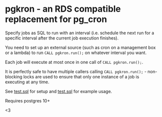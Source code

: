 # pgkron - an RDS compatible replacement for pg_cron

Specify jobs as SQL to run with an interval (i.e. schedule the next run for a specific interval after the current job execution finishes).

You need to set up an external source (such as cron on a management box or a lambda) to run `CALL pgkron.run();` on whatever interval you want.

Each job will execute at most once in one call of `CALL pgkron.run();`.

It is perfectly safe to have multiple callers calling `CALL pgkron.run();` - non-blocking locks are used to ensure that only one instance of a job is executing at any time.

See [test.sql](./test.sql) for setup and [test.sql](./test.sql) for example usage.

Requires postgres 10+

<3